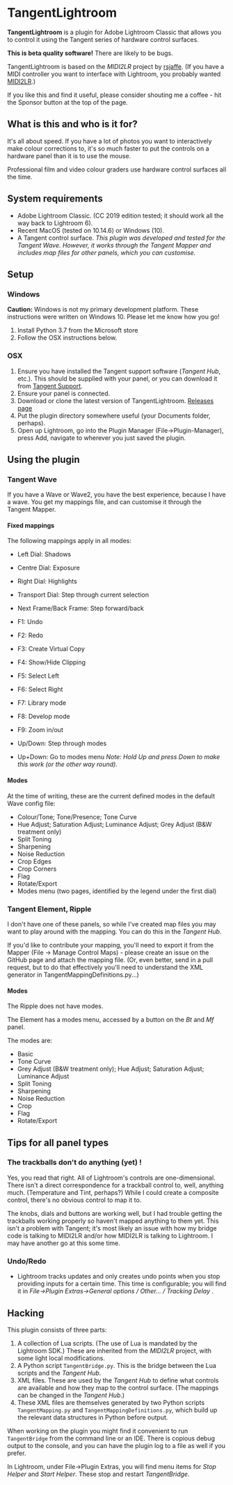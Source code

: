 ﻿# TangentLightroom

**TangentLightroom** is a plugin for Adobe Lightroom Classic that allows you to control it using the Tangent series of hardware control surfaces.

**This is beta quality software!** There are likely to be bugs.

TangentLightroom is based on the *MIDI2LR* project by
[rsjaffe](https://github.com/rsjaffe/). (If you have a MIDI
controller you want to interface with Lightroom, you probably wanted
[MIDI2LR](https://rsjaffe.github.io/MIDI2LR/).)

If you like this and find it useful, please consider shouting me a coffee - hit the Sponsor button at the top of the page.

## What is this and who is it for?

It's all about speed. If you have a lot of photos you want to interactively make
colour corrections to, it's so much faster to put the controls on a
hardware panel than it is to use the mouse.

Professional film and video colour graders use hardware control surfaces all the time.

## System requirements

- Adobe Lightroom Classic. (CC 2019 edition tested; it should work all the way back to Lightroom 6).
- Recent MacOS (tested on 10.14.6) or Windows (10).
- A Tangent control surface. _This plugin was developed and tested
for the Tangent Wave. However, it works through the Tangent Mapper and includes map files for other panels, which you can customise._

## Setup

### Windows

**Caution:** Windows is not my primary development platform. These instructions were written on Windows 10. Please let me know how you go!

1. Install Python 3.7 from the Microsoft store
1. Follow the OSX instructions below.

### OSX

1. Ensure you have installed the Tangent support software (_Tangent Hub_, etc.). This
should be supplied with your panel, or you can download it from [Tangent
Support](https://www.tangentwave.co.uk/tangent-support/).
1. Ensure your panel is connected.
1. Download or clone the latest version of TangentLightroom. [Releases
page](https://github.com/crazyscot/tangent-lightroom/releases)
1. Put the plugin directory somewhere useful (your Documents folder, perhaps).
1. Open up Lightroom, go into the Plugin Manager
(File→Plugin-Manager), press Add, navigate to wherever you just saved
the plugin.

## Using the plugin

### Tangent Wave

If you have a Wave or Wave2, you have the best experience, because I have a wave.
You get my mappings file, and can customise it through the Tangent Mapper.

#### Fixed mappings

The following mappings apply in all modes:

- Left Dial: Shadows
- Centre Dial: Exposure
- Right Dial: Highlights

- Transport Dial: Step through current selection
- Next Frame/Back Frame: Step forward/back

- F1: Undo
- F2: Redo
- F3: Create Virtual Copy
- F4: Show/Hide Clipping
- F5: Select Left
- F6: Select Right
- F7: Library mode
- F8: Develop mode
- F9: Zoom in/out

- Up/Down: Step through modes
- Up+Down: Go to modes menu _Note: Hold Up and press Down to make this work (or the other way round)._

#### Modes

At the time of writing, these are the current defined modes in the default Wave config file:

* Colour/Tone; Tone/Presence; Tone Curve
* Hue Adjust; Saturation Adjust; Luminance Adjust; Grey Adjust (B&W treatment only)
* Split Toning
* Sharpening
* Noise Reduction
* Crop Edges
* Crop Corners
* Flag
* Rotate/Export
* Modes menu (two pages, identified by the legend under the first dial)

### Tangent Element, Ripple

I don't have one of these panels, so while I've created map files you may
want to play around with the mapping. You can do this in the _Tangent Hub_.

If you'd like to contribute your mapping, you'll need to export it
from the Mapper (File → Manage Control Maps) - please create an issue
on the GitHub page and attach the mapping file. (Or, even better, send
in a pull request, but to do that effectively you'll need to understand
the XML generator in TangentMappingDefinitions.py...)

#### Modes

The Ripple does not have modes.

The Element has a modes menu, accessed by a button on the _Bt_ and _Mf_ panel.

The modes are:

* Basic
* Tone Curve
* Grey Adjust (B&W treatment only); Hue Adjust; Saturation Adjust; Luminance Adjust
* Split Toning
* Sharpening
* Noise Reduction
* Crop
* Flag
* Rotate/Export

## Tips for all panel types

### The trackballs don't do anything (yet) !

Yes, you read that right. All of Lightroom's controls are one-dimensional. There isn't a direct correspondence for a trackball control to, well, anything much. (Temperature and Tint, perhaps?) While I could create a composite control, there's no obvious control to map it to.

The knobs, dials and buttons are working well, but I had trouble getting the trackballs working properly so haven't mapped anything to them yet. This isn't a problem with Tangent; it's most likely an issue with how my bridge code is talking to MIDI2LR and/or how MIDI2LR is talking to Lightroom. I may have another go at this some time.

### Undo/Redo

* Lightroom tracks updates and only creates undo points when you stop providing inputs
for a certain time. This time is configurable; you will find it in _File→Plugin
Extras→General options / Other... / Tracking Delay_ .

## Hacking

This plugin consists of three parts:

1. A collection of Lua scripts. (The use of Lua is mandated by the Lightroom SDK.)
These are inherited from the _MIDI2LR_ project, with some light local modifications.
1. A Python script `TangentBridge.py`. This is the bridge between the Lua scripts and the _Tangent Hub_.
1. XML files. These are used by the _Tangent Hub_ to define what controls are available and how
they map to the control surface. (The mappings can be changed in the _Tangent Hub_.)
  1. These XML files are themselves generated by two Python scripts `TangentMapping.py` and
`TangentMappingDefinitions.py`, which build up the relevant data structures in Python before output.

When working on the plugin you might find it convenient to run `TangentBridge` from the command line or
an IDE. There is copious debug output to the console, and you can have the plugin log to a file as well
if you prefer.

In Lightroom, under File→Plugin Extras, you will find menu items for _Stop Helper_ and _Start Helper_.
These stop and restart _TangentBridge_.
